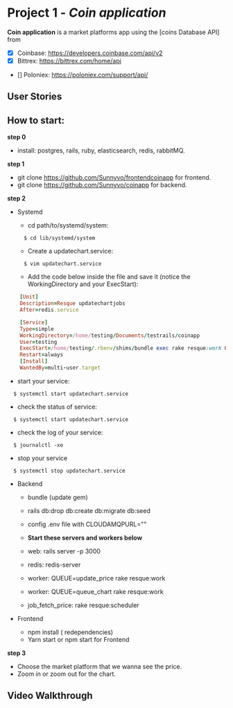 # Project 1 - *Coin application*

**Coin application** is a market platforms app using the [coins Database API]
from
- [X] Coinbase: https://developers.coinbase.com/api/v2
- [X] Bittrex: https://bittrex.com/home/api
- [] Poloniex: https://poloniex.com/support/api/



## User Stories
## How to start:
**step 0**

- install: postgres, rails, ruby, elasticsearch, redis, rabbitMQ.

**step 1**

- git clone https://github.com/Sunnyvo/frontendcoinapp for frontend.
- git clone https://github.com/Sunnyvo/coinapp for backend.

**step 2**

- Systemd

  + cd path/to/systemd/system:
  ```shell-session
    $ cd lib/systemd/system
  ```

  + Create a updatechart.service:
  ```shell-session
    $ vim updatechart.service
  ```

  + Add the code below inside the file and save it (notice the WorkingDirectory and your ExecStart):
``` ruby
    [Unit]
    Description=Resque updatechartjobs
    After=redis.service

    [Service]
    Type=simple
    WorkingDirectory=/home/testing/Documents/testrails/coinapp
    User=testing
    ExecStart=/home/testing/.rbenv/shims/bundle exec rake resque:work QUEUE=update_chart
    Restart=always
    [Install]
    WantedBy=multi-user.target
```
  + start your service:
  ```shell-session
    $ systemctl start updatechart.service
  ```

  + check the status of service:
  ```shell-session
    $ systemctl start updatechart.service
  ```

  + check the log of your service:
  ```shell-session
    $ journalctl -xe
  ```

  + stop your service
  ```shell-session
    $ systemctl stop updatechart.service
  ```

- Backend
  + bundle (update gem)
  + rails db:drop db:create db:migrate db:seed
  + config .env file with CLOUDAMQPURL=""

  + **Start these servers and workers below**
  + web: rails server -p 3000
  + redis: redis-server
  + worker: QUEUE=update_price rake resque:work
  + worker: QUEUE=queue_chart rake resque:work
  + job_fetch_price: rake resque:scheduler



- Frontend
  + npm install ( redependencies)
  + Yarn start or npm start for Frontend

**step 3**

- Choose the market platform that we wanna see the price.
- Zoom in or zoom out for the chart.


## Video Walkthrough